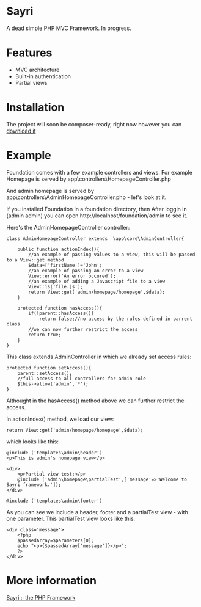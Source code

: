 # Sayri

A dead simple PHP MVC Framework. In progress.

# Features
  - MVC architecture
  - Built-in authentication
  - Partial views

# Installation
The project will soon be composer-ready, right now however you can [download it](https://github.com/konradpapala/foundation/releases/ "adf")

# Example
Foundation comes with a few example controllers and views. For example Homepage is served by app\controllers\HomepageController.php

And admin homepage is served by app\controllers\AdminHomepageController.php - let's look at it.

If you installed Foundation in a foundation directory, then After loggin in (admin admin) you can open http://localhost/foundation/admin to see it.

Here's the AdminHomepageController controller:

    class AdminHomepageController extends  \app\core\AdminController{
    	
    	public function actionIndex(){
    	    //an example of passing values to a view, this will be passed to a View::get method
    	    $data=['firstName']='John';
    	    //an example of passing an error to a view
    	    View::error('An error occured');
    	    //an example of adding a Javascript file to a view
    	    View::js('file.js');
    		return View::get('admin/homepage/homepage',$data);
    	}
    	
    	protected function hasAccess(){
    		if(!parent::hasAccess())
    			return false;//no access by the rules defined in parrent class
    		//we can now further restrict the access
    		return true;
    	}
    }

This class extends AdminController in which we already set access rules:

	protected function setAccess(){
		parent::setAccess();
		//full access to all controllers for admin role
		$this->allow('admin','*');
	}
	
Althought in the hasAccess() method above we can further restrict the access.

In actionIndex() method, we load our view:

    return View::get('admin/homepage/homepage',$data);

which looks like this:
    
    @include ('templates\admin\header')
    <p>This is admin's homepage view</p>
    
    <div>
    	<p>Partial view test:</p>
    	@include ('admin\homepage\partialTest',['message'=>'Welcome to Sayri framework.']);
    </div>
    
    @include ('templates\admin\footer')

As you can see we include a header, footer and a partialTest view - with one parameter. This partialTest view looks like this:

    <div class='message'>
        <?php
        $passedArray=$parameters[0];
        echo "<p>{$passedArray['message']}</p>";
        ?>
    </div>

# More information
[Sayri :: the PHP Framework](http://konradp.com/projects/sayri "PHP Framework")

